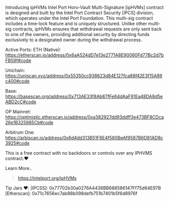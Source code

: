 Introducing ipHVMs
Intel Port Horo-Vault Multi-Signature [ipHVMs] contract is designed and built by the Intel Port Contract Security [IPCS] division, which operates under the Intel Port Foundation. This multi-sig contract includes a time-lock feature and is uniquely structured. Unlike other multi-sig contracts, ipHVMs ensures that withdrawal requests are only sent back to one of the owners, providing additional security by directing funds exclusively to a designated owner during the withdrawal process.


Active Ports:
ETH (Native): https://etherscan.io/address/0x6aA524dD7e13e2771A8E90060Fd77Bc2d7bFB59f#code

Unichain:     https://uniscan.xyz/address/0x55350cc938623d84E127fca88f42E3f15A89c400#code

Base:         https://basescan.org/address/0x713AE33f8Ab87fFe64dAaF91Ea48DA8d5eABD2cC#code

OP Mainnet:   https://optimistic.etherscan.io/address/0xa382927dd93ddff3e473BF8CDca26e1B325985Cb#code

Arbitrum One: https://arbiscan.io/address/0x6d4dd313B51F6E4f580BeAf9587B6D81AD8c3925#code

This is a free contract with no backdoors or controls over any IPHVMS contract.❤️

Learn More..
> https://intelport.org/ipHVMs

Tip Jars ❤️:
[IPCSS]: 0x77702b30a0276A4436BB688586147Ff75d64E97B
[Etherscan]: 0x71c7656ec7ab88b098defb751b7401b5f6d8976f
